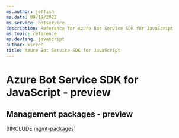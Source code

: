 ```yaml
---
ms.author: jeffish
ms.data: 09/19/2022
ms.service: botservice
description: Reference for Azure Bot Service SDK for JavaScript
ms.topic: reference
ms.devlang: javascript
author: xirzec
title: Azure Bot Service SDK for JavaScript
---
```

# Azure Bot Service SDK for JavaScript - preview

## Management packages - preview
[!INCLUDE [mgmt-packages](bot-service-mgmt-index.md)]